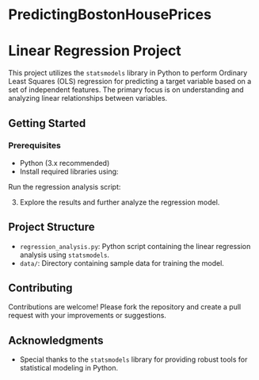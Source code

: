 # PredictingBostonHousePrices
# Linear Regression Project

This project utilizes the `statsmodels` library in Python to perform Ordinary Least Squares (OLS) regression for predicting a target variable based on a set of independent features. The primary focus is on understanding and analyzing linear relationships between variables.

## Getting Started

### Prerequisites

- Python (3.x recommended)
- Install required libraries using:

 Run the regression analysis script:

3. Explore the results and further analyze the regression model.

## Project Structure

- `regression_analysis.py`: Python script containing the linear regression analysis using `statsmodels`.
- `data/`: Directory containing sample data for training the model.

## Contributing

Contributions are welcome! Please fork the repository and create a pull request with your improvements or suggestions.


## Acknowledgments

- Special thanks to the `statsmodels` library for providing robust tools for statistical modeling in Python.
